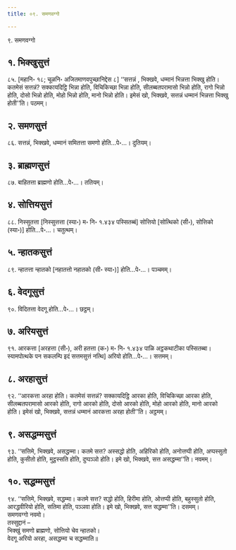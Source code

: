 ```yaml
---
title: ०९. समणवग्गो

---
```

९. समणवग्गो  


## १. भिक्खुसुत्तं

८५. [महानि॰ १८; चूळनि॰ अजितमाणवपुच्छानिद्देस ८] ‘‘सत्तन्नं , भिक्खवे, धम्मानं भिन्नत्ता भिक्खु होति। कतमेसं सत्तन्नं? सक्कायदिट्ठि भिन्ना होति, विचिकिच्छा भिन्ना होति, सीलब्बतपरामासो भिन्नो होति, रागो भिन्नो होति, दोसो भिन्नो होति, मोहो भिन्नो होति, मानो भिन्नो होति। इमेसं खो, भिक्खवे, सत्तन्नं धम्मानं भिन्नत्ता भिक्खु होती’’ति। पठमम्।  


## २. समणसुत्तं

८६. सत्तन्नं, भिक्खवे, धम्मानं समितत्ता समणो होति…पे॰…। दुतियम्।  


## ३. ब्राह्मणसुत्तं

८७. बाहितत्ता ब्राह्मणो होति…पे॰…। ततियम्।  


## ४. सोत्तियसुत्तं

८८. निस्सुतत्ता [निस्सुत्तत्ता (स्या॰) म॰ नि॰ १.४३४ पस्सितब्बं] सोत्तियो [सोत्थिको (सी॰), सोत्तिको (स्या॰)] होति…पे॰…। चतुत्थम्।  


## ५. न्हातकसुत्तं

८९. न्हातत्ता न्हातको [नहातत्तो नहातको (सी॰ स्या॰)] होति…पे॰…। पञ्चमम्।  


## ६. वेदगूसुत्तं

९०. विदितत्ता वेदगू होति…पे॰…। छट्ठम्।  


## ७. अरियसुत्तं

९१. आरकत्ता [अरहत्ता (सी॰), अरी हतत्ता (क॰) म॰ नि॰ १.४३४ पाळि अट्ठकथाटीका पस्सितब्बा। स्यामपोत्थके पन सकलम्पि इदं सत्तमसुत्तं नत्थि] अरियो होति…पे॰…। सत्तमम्।  


## ८. अरहासुत्तं

९२. ‘‘आरकत्ता अरहा होति। कतमेसं सत्तन्नं? सक्कायदिट्ठि आरका होति, विचिकिच्छा आरका होति, सीलब्बतपरामासो आरको होति, रागो आरको होति, दोसो आरको होति, मोहो आरको होति, मानो आरको होति। इमेसं खो, भिक्खवे, सत्तन्नं धम्मानं आरकत्ता अरहा होती’’ति। अट्ठमम्।  


## ९. असद्धम्मसुत्तं

९३. ‘‘सत्तिमे, भिक्खवे, असद्धम्मा। कतमे सत्त? अस्सद्धो होति, अहिरिको होति, अनोत्तप्पी होति, अप्पस्सुतो होति, कुसीतो होति, मुट्ठस्सति होति, दुप्पञ्ञो होति। इमे खो, भिक्खवे, सत्त असद्धम्मा’’ति। नवमम्।  


## १०. सद्धम्मसुत्तं

९४. ‘‘सत्तिमे, भिक्खवे, सद्धम्मा। कतमे सत्त? सद्धो होति, हिरीमा होति, ओत्तप्पी होति, बहुस्सुतो होति, आरद्धवीरियो होति, सतिमा होति, पञ्ञवा होति। इमे खो, भिक्खवे, सत्त सद्धम्मा’’ति। दसमम्।  
समणवग्गो नवमो।  
तस्सुद्दानं –  
भिक्खुं समणो ब्राह्मणो, सोत्तियो चेव न्हातको।  
वेदगू अरियो अरहा, असद्धम्मा च सद्धम्माति॥  